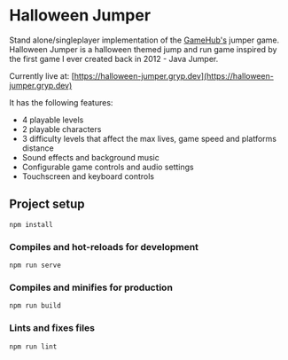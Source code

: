 # Halloween Jumper
Stand alone/singleplayer implementation of the [GameHub's](https://github.com/gryp17/game-hub) jumper game. Halloween Jumper is a halloween themed jump and run game inspired by the first game I ever created back in 2012 - Java Jumper. 

Currently live at: [https://halloween-jumper.gryp.dev](https://halloween-jumper.gryp.dev)

It has the following features:
* 4 playable levels
* 2 playable characters
* 3 difficulty levels that affect the max lives, game speed and platforms distance
* Sound effects and background music
* Configurable game controls and audio settings
* Touchscreen and keyboard controls

## Project setup
```
npm install
```

### Compiles and hot-reloads for development
```
npm run serve
```

### Compiles and minifies for production
```
npm run build
```

### Lints and fixes files
```
npm run lint
```

